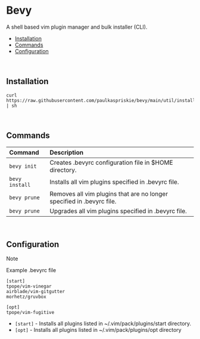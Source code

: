# Bevy
A shell based vim plugin manager and bulk installer (CLI).
- [Installation](#installation)
- [Commands](#commands)
- [Configuration](#configuration)

<br/>

## Installation
```shell
curl https://raw.githubusercontent.com/paulkaspriskie/bevy/main/util/install.sh | sh
```

<br/>

## Commands
| Command | Description |
| :------ | :---------- |
| `bevy init` | Creates .bevyrc configuration file in $HOME directory. |
| `bevy install` | Installs all vim plugins specified in .bevyrc file. |
| `bevy prune` | Removes all vim plugins that are no longer specified in .bevyrc file. |
| `bevy prune` | Upgrades all vim plugins specified in .bevyrc file. |

<br/>

## Configuration
> [!NOTE]  
>  
>  Example .bevyrc file
>  ```
>  [start]
>  tpope/vim-vinegar
>  airblade/vim-gitgutter
>  morhetz/gruvbox
>  
>  [opt]
>  tpope/vim-fugitive
>  ```
>  
>  - `[start]` - Installs all plugins listed in ~/.vim/pack/plugins/start directory.
>  - `[opt]` - Installs all plugins listed in ~/.vim/pack/plugins/opt directory

